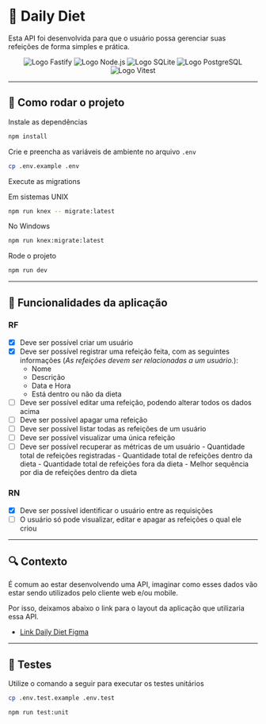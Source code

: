 # 🍎 Daily Diet

Esta API foi desenvolvida para que o usuário possa gerenciar suas refeições de forma simples e prática.

<p align="center">
  <img src="https://img.shields.io/static/v1?logo=Fastify&logoColor=000000&label=Fastify&message=Fastify&color=000000" alt="Logo Fastify" />
  <img src="https://img.shields.io/static/v1?logo=Node.js&logoColor=339933&label=Node.js&message=Node.js&color=339933" alt="Logo Node.js" />
  <img src="https://img.shields.io/static/v1?logo=SQLite&logoColor=003B57&label=SQLite&message=SQLite&color=003B57" alt="Logo SQLite" />
  <img src="https://img.shields.io/static/v1?logo=PostgreSQL&logoColor=4169E1&label=PostgreSQL&message=PostgreSQL&color=4169E1" alt="Logo PostgreSQL" />
  <img src="https://img.shields.io/static/v1?logo=Vitest&logoColor=6E9F18&label=Vitest&message=Vitest&color=6E9F18" alt="Logo Vitest" />
</p>

---

## 🧭 Como rodar o projeto

Instale as dependências

```bash
npm install
```

Crie e preencha as variáveis de ambiente no arquivo `.env`

```bash
cp .env.example .env
```

Execute as migrations

Em sistemas UNIX

```bash
npm run knex -- migrate:latest
```

No Windows

```bash
npm run knex:migrate:latest
```

Rode o projeto

```bash
npm run dev
```

---

## 🎯 Funcionalidades da aplicação

### RF

- [x] Deve ser possível criar um usuário
- [x] Deve ser possível registrar uma refeição feita, com as seguintes informações (_As refeições devem ser relacionadas a um usuário._):
  - Nome
  - Descrição
  - Data e Hora
  - Está dentro ou não da dieta
- [ ] Deve ser possível editar uma refeição, podendo alterar todos os dados acima
- [ ] Deve ser possível apagar uma refeição
- [ ] Deve ser possível listar todas as refeições de um usuário
- [ ] Deve ser possível visualizar uma única refeição
- [ ] Deve ser possível recuperar as métricas de um usuário - Quantidade total de refeições registradas - Quantidade total de refeições dentro da dieta - Quantidade total de refeições fora da dieta - Melhor sequência por dia de refeições dentro da dieta

### RN

- [x] Deve ser possível identificar o usuário entre as requisições
- [ ] O usuário só pode visualizar, editar e apagar as refeições o qual ele criou

---

## 🔍 Contexto

É comum ao estar desenvolvendo uma API, imaginar como esses dados vão estar sendo utilizados pelo cliente web e/ou mobile.

Por isso, deixamos abaixo o link para o layout da aplicação que utilizaria essa API.

- [Link Daily Diet Figma](https://www.figma.com/community/file/1218573349379609244/Daily-Diet)

---

## 🧪 Testes

Utilize o comando a seguir para executar os testes unitários

```bash
cp .env.test.example .env.test
```

```bash
npm run test:unit
```

